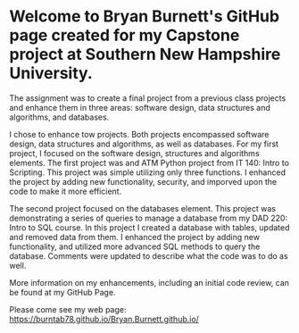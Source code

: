 # Welcome to Bryan Burnett's GitHub page created for my Capstone project at Southern New Hampshire University.  

The assignment was to create a final project from a previous class projects and enhance them in three areas: software design, data structures and algorithms, and databases.

I chose to enhance tow projects. Both projects encompassed software design, data structures and algorithms, as well as databases. For my first project, I focused on the software design, structures and algorithms elements. The first project was and ATM Python project from IT 140: Intro to Scripting. This project was simple utilizing only three functions. I enhanced the project by adding new functionality, security, and imporved upon the code to make it more efficient.

The second project focused on the databases element. This project was demonstrating a series of queries to manage a database from my DAD 220: Intro to SQL course. In this project I created a database with tables, updated and removed data from them. I enhanced the project by adding new functionality, and utilized more advanced SQL methods to query the database. Comments were updated to describe what the code was to do as well. 

More information on my enhancements, including an initial code review, can be found at my GitHub Page.

Please come see my web page: https://burntab78.github.io/Bryan.Burnett.github.io/
